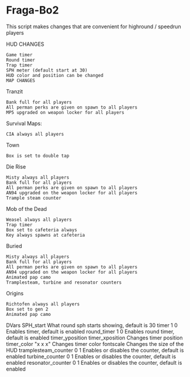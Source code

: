 # Fraga-Bo2

This script makes changes that are convenient for highround / speedrun players

HUD CHANGES

    Game timer
    Round timer
    Trap timer
    SPH meter (default start at 30)
    HUD color and position can be changed
    MAP CHANGES

Tranzit

    Bank full for all players
    All perman perks are given on spawn to all players
    MP5 upgraded on weapon locker for all players
    
Survival Maps:

    CIA always all players
    
Town

    Box is set to double tap
    
Die Rise

    Misty always all players
    Bank full for all players
    All perman perks are given on spawn to all players
    AN94 upgraded on the weapon locker for all players
    Trample steam counter
    
Mob of the Dead

    Weasel always all players
    Trap timer
    Box set to cafeteria always
    Key always spawns at cafeteria
    
Buried

    Misty always all players
    Bank full for all players
    All perman perks are given on spawn to all players
    AN94 upgraded on the weapon locker for all players
    Animated pap camo
    Tramplesteam, turbine and resonator counters

Origins

    Richtofen always all players
    Box set to gen 2
    Animated pap camo



DVars
SPH_start
    What round sph starts showing, default is 30
timer 1 0
    Enables timer, default is enabled
round_timer 1 0
    Enables round timer, default is enabled
timer_yposition
timer_xposition
    Changes timer position
timer_color "x x x"
    Changes timer color
fontscale
    Changes the size of the HUD
tramplesteam_counter 0 1
    Enables or disables the counter, default is enabled
turbine_counter 0 1
    Enables or disables the counter, default is enabled
resonator_counter 0 1
    Enables or disables the counter, default is enabled
